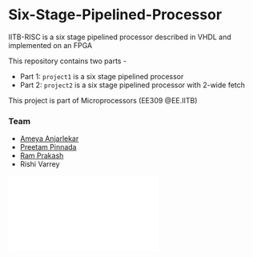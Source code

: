 # Six-Stage-Pipelined-Processor
IITB-RISC is a six stage pipelined processor described in VHDL and implemented on an FPGA

This repository contains two parts -
* Part 1: `project1` is a six stage pipelined processor
* Part 2: `project2` is a  six stage pipelined processor with 2-wide fetch

This project is part of Microprocessors (EE309 @EE.IITB)

### Team
* [Ameya Anjarlekar](https://github.com/ameyanjarlekar)
* [Preetam Pinnada](https://github.com/preetam25)
* [Ram Prakash](https://github.com/lone-e-wolf)
* Rishi Varrey

![Design Document](/project1/datapath_v2.pdf)
